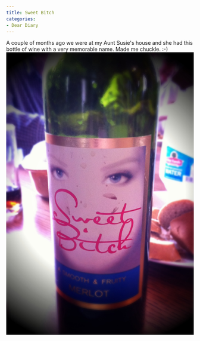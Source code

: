 ```yaml
---
title: Sweet Bitch
categories:
- Dear Diary
---
```


A couple of months ago we were at my Aunt Susie's house and she had this bottle of wine with a very memorable name. Made me chuckle. :-)
[![](/assets/posts/2011/sweet-bitch-wine.jpg)](/assets/posts/2011/sweet-bitch-wine.jpg)
